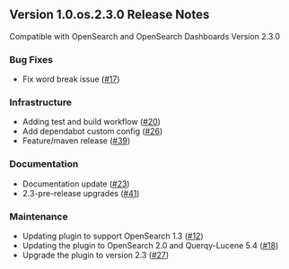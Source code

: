 ## Version 1.0.os.2.3.0 Release Notes
Compatible with OpenSearch and OpenSearch Dashboards Version 2.3.0

### Bug Fixes
* Fix word break issue ([#17](https://github.com/querqy/querqy-opensearch/pull/17))

### Infrastructure
* Adding test and build workflow ([#20](https://github.com/querqy/querqy-opensearch/pull/20))
* Add dependabot custom config ([#26](https://github.com/querqy/querqy-opensearch/pull/26))
* Feature/maven release ([#39](https://github.com/querqy/querqy-opensearch/pull/39))
 
### Documentation
* Documentation update ([#23](https://github.com/querqy/querqy-opensearch/pull/23))
* 2.3-pre-release upgrades ([#41](https://github.com/querqy/querqy-opensearch/pull/41))

### Maintenance
* Updating plugin to support OpenSearch 1.3 ([#12](https://github.com/querqy/querqy-opensearch/pull/12))
* Updating the plugin to OpenSearch 2.0 and Querqy-Lucene 5.4 ([#18](https://github.com/querqy/querqy-opensearch/pull/18))
* Upgrade the plugin to version 2.3 ([#27](https://github.com/querqy/querqy-opensearch/pull/27))
